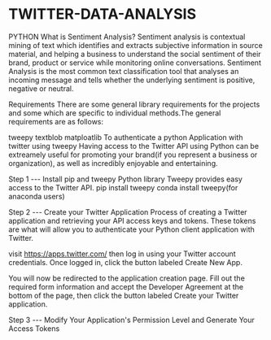 # TWITTER-DATA-ANALYSIS
PYTHON
What is Sentiment Analysis?
Sentiment analysis is contextual mining of text which identifies and extracts subjective information in source material, and helping a business to understand the social sentiment of their brand, product or service while monitoring online conversations. Sentiment Analysis is the most common text classification tool that analyses an incoming message and tells whether the underlying sentiment is positive, negative or neutral.

Requirements
There are some general library requirements for the projects and some which are specific to individual methods.The general requirements are as follows:

tweepy
textblob
matploatlib
To authenticate a python Application with twitter using tweepy
Having access to the Twitter API using Python can be extreamely useful for promoting your brand(if you represent a business or organization), as well as incredibly enjoyable and entertaining.

Step 1 --- Install pip and tweepy Python library Tweepy provides easy access to the Twitter API. pip install tweepy conda install tweepy(for anaconda users)

Step 2 --- Create your Twitter Application Process of creating a Twitter application and retrieving your API access keys and tokens. These tokens are what will allow you to authenticate your Python client application with Twitter.

visit https://apps.twitter.com/ then log in using your Twitter account credentials. Once logged in, click the button labeled Create New App.

You will now be redirected to the application creation page. Fill out the required form information and accept the Developer Agreement at the bottom of the page, then click the button labeled Create your Twitter application.

Step 3 --- Modify Your Application's Permission Level and Generate Your Access Tokens

